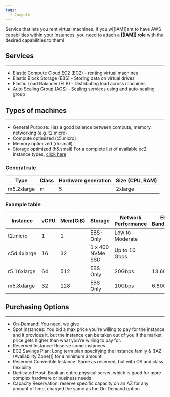 ```yaml
---
tags:
  - Compute
---
```

Service that lets you rent virtual machines.
If you w[[IAM]]ant to have AWS capabilities within your instances, you need to attach a **[[IAM]] role** with the desired capabilities to them!

## Services
---
- Elastic Compute Cloud EC2 (EC2) - renting virtual machines
- Elastic Block Storage (EBS) - Storing data on virtual drives
- Elastic Load Balancer (ELB) - Distributing load across machines 
- Auto Scaling Group (AGS) - Scaling services using and auto-scaling group

## Types of machines
---
- General Purpose: Has a good balance between compute, memory, networking (e.g. t2.micro)
- Compute optimized (c5.micro)
- Memory optimized (r5.small)
- Storage optimized (h5.small)
For a complete list of available ec2 instance types, [click here](https://aws.amazon.com/ec2/instance-types/)
### General rule 
|Type|Class|Hardware generation|Size (CPU, RAM)|
|---|---|---|---|
|m5.2xlarge|m|5|2xlarge|
### Example table
| Instance | vCPU | Mem(GiB) | Storage | Network Performance | EBS Bandwidth|
|---       |---   |---       |---      |---                  |---           |
|t2.micro  | 1|1|EBS-Only|Low to Moderate||
|c5d.4xlarge|16|32|1 x 400 NVMe SSD|Up to 10 Gbps||
|r5.16xlarge|64|512|EBS Only|20Gbps|13.600|
|m5.8xlarge|32|128|EBS Only|10Gbps|6.800|

## Purchasing Options
---
- On-Demand: You need, we give
- Spot instances: You bid a max price you're willing to pay for the instance and it provides it, but the instance can be taken out of you if the market price gets higher than what you're willing to pay for.
- Reserved Instance: Reserve some instances
- EC2 Savings Plan: Long term plan specifying the instance family & [[AZ (Availability Zone)]] for a minimum amount
- Reserved Converible Instance: Same as reserved, but with OS and class flexibility
- Dedicated Host: Book an entire physical server, which is good for more complex hardware or business needs
- Capacity Reservation: reserve specific capacity on an AZ for any amount of time, charged the same as the On-Demand option.